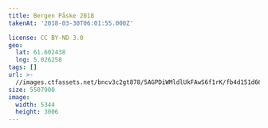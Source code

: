 ```yaml
---
title: Bergen Påske 2018
takenAt: '2018-03-30T06:01:55.000Z'

license: CC BY-ND 3.0
geo:
  lat: 61.602438
  lng: 5.026258
tags: []
url: >-
  //images.ctfassets.net/bncv3c2gt878/5AGPDiWMldlUkFAwS6f1rK/fb4d151d66c1abba7190991c220ca4f2/bergen-pske-2018_40282861895_o
size: 5507900
image:
  width: 5344
  height: 3006
---
```

